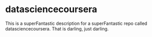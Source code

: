 # datasciencecoursera
This is a superFantastic description for a superFantastic repo called datasciencecoursera. That is darling, just darling.

